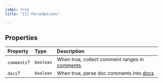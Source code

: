 ```yaml
---
jsApi: true
title: "[I] ParseOptions"

---
```

## Properties

| Property | Type | Description |
| :------ | :------ | :------ |
| `comments`? | `boolean` | When true, collect comment ranges in [comments](Interface.TypeSpecScriptNode.md#comments). |
| `docs`? | `boolean` | When true, parse doc comments into [docs](Interface.BaseNode.md#docs). |
